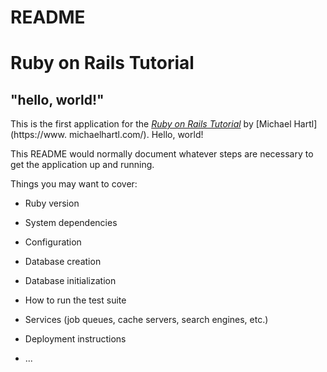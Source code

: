 # README

# Ruby on Rails Tutorial

## "hello, world!"

This is the first application for the
[_Ruby on Rails Tutorial_](https://railstutorial.jp/)
by [Michael Hartl](https://www. michaelhartl.com/). Hello, world!

This README would normally document whatever steps are necessary to get the
application up and running.

Things you may want to cover:

- Ruby version

- System dependencies

- Configuration

- Database creation

- Database initialization

- How to run the test suite

- Services (job queues, cache servers, search engines, etc.)

- Deployment instructions

- ...
